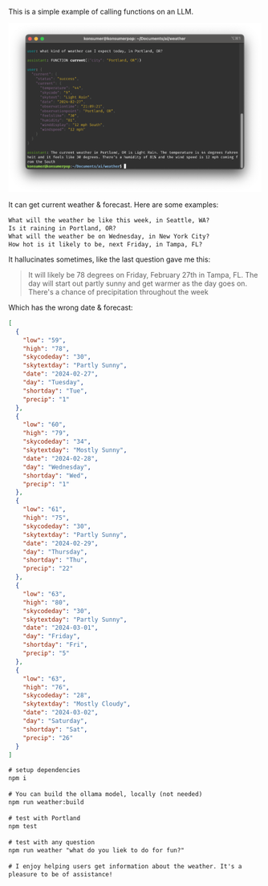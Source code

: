 This is a simple example of calling functions on an LLM.

![screenshot](screen.png)

It can get current weather & forecast. Here are some examples:

```
What will the weather be like this week, in Seattle, WA?
Is it raining in Portland, OR?
What will the weather be on Wednesday, in New York City?
How hot is it likely to be, next Friday, in Tampa, FL?
```

It hallucinates sometimes, like the last question gave me this:

> It will likely be 78 degrees on Friday, February 27th in Tampa, FL. The day will start out partly sunny and get warmer as the day goes on. There's a chance of precipitation throughout the week

Which has the wrong date & forecast:

```json
[
  {
    "low": "59",
    "high": "78",
    "skycodeday": "30",
    "skytextday": "Partly Sunny",
    "date": "2024-02-27",
    "day": "Tuesday",
    "shortday": "Tue",
    "precip": "1"
  },
  {
    "low": "60",
    "high": "79",
    "skycodeday": "34",
    "skytextday": "Mostly Sunny",
    "date": "2024-02-28",
    "day": "Wednesday",
    "shortday": "Wed",
    "precip": "1"
  },
  {
    "low": "61",
    "high": "75",
    "skycodeday": "30",
    "skytextday": "Partly Sunny",
    "date": "2024-02-29",
    "day": "Thursday",
    "shortday": "Thu",
    "precip": "22"
  },
  {
    "low": "63",
    "high": "80",
    "skycodeday": "30",
    "skytextday": "Partly Sunny",
    "date": "2024-03-01",
    "day": "Friday",
    "shortday": "Fri",
    "precip": "5"
  },
  {
    "low": "63",
    "high": "76",
    "skycodeday": "28",
    "skytextday": "Mostly Cloudy",
    "date": "2024-03-02",
    "day": "Saturday",
    "shortday": "Sat",
    "precip": "26"
  }
]
```

```
# setup dependencies
npm i

# You can build the ollama model, locally (not needed)
npm run weather:build

# test with Portland
npm test

# test with any question
npm run weather "what do you liek to do for fun?"

# I enjoy helping users get information about the weather. It's a pleasure to be of assistance!
```
